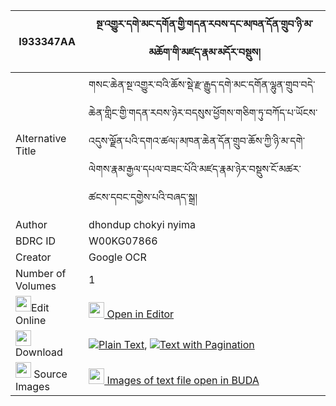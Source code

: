 |I933347AA|སྔ་འགྱུར་དགེ་མང་དགོན་གྱི་གདན་རབས་དང་མཁན་དོན་གྲུབ་ཉི་མ་མཆོག་གི་མཛད་རྣམ་མདོར་བསྡུས། 
| --- | --- 
|Alternative Title |གསང་ཆེན་སྔ་འགྱུར་བའི་ཆོས་སྡེ་རྫ་རྒྱུད་དགེ་མང་དགོན་ལྷུན་གྲུབ་བདེ་ཆེན་གླིང་གྱི་གདན་རབས་ཉེར་བདསུས་ཕྱོགས་གཅིག་ཏུ་བཀོད་པ་ཡོངས་འདུས་ལྗོན་པའི་དགའ་ཚལ༏་མཁན་ཆེན་དོན་གྲུབ་ཆོས་ཀྱི་ཉི་མ་དགེ་ལེགས་རྣམ་རྒྱལ་དཔལ་བཟང་པོའི་མཛད་རྣམ་ཉེར་བསྡུས་ངོ་མཚར་ཚངས་དབང་དགྱེས་པའི་བཞད་སྒྲ།
|Author| dhondup chokyi nyima
|BDRC ID | W00KG07866
|Creator | Google OCR
|Number of Volumes| 1
|<img width="25" src="https://img.icons8.com/color/25/000000/edit-property.png">Edit Online| [<img width="25" src="https://avatars.githubusercontent.com/u/45091458?s=200&v=4"> Open in Editor](http://editor.openpecha.org/I933347AA)
|<img width="25" src="https://img.icons8.com/fluent/48/000000/download-2.png"/>  Download | [![](https://img.icons8.com/color/20/000000/txt.png)Plain Text](https://github.com/Openpecha/I933347AA/releases/download/v1/nga_gyur_ge_mang_gon_gyi_denra_plain_I933347AA.zip), [![](https://img.icons8.com/color/20/000000/txt.png)Text with Pagination](https://github.com/Openpecha/I933347AA/releases/download/v1/nga_gyur_ge_mang_gon_gyi_denra_pages_I933347AA.zip)
|<img width="25" src="https://img.icons8.com/plasticine/100/000000/pictures-folder.png"/>  Source Images | [<img width="25" src="https://library.bdrc.io/icons/BUDA-small.svg"> Images of text file open in BUDA](https://library.bdrc.io/show/bdr:W00KG07866)